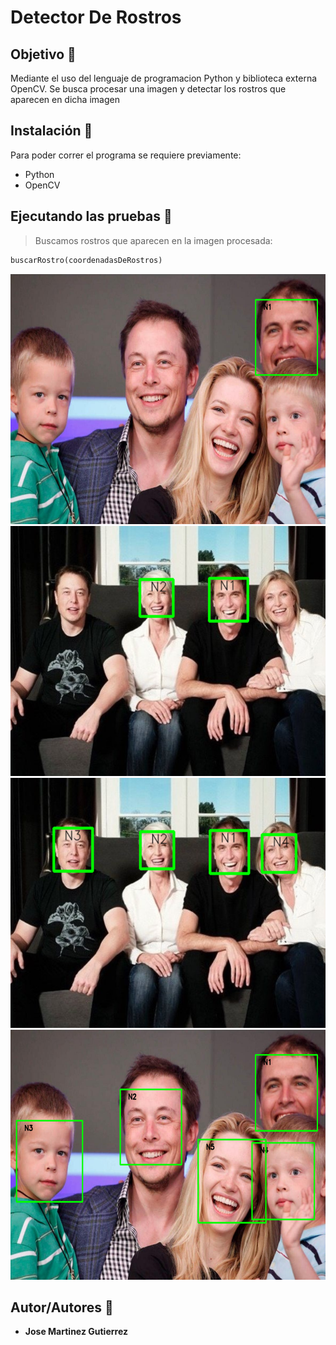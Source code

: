 # Detector De Rostros

## Objetivo :dart:
Mediante el uso del lenguaje de programacion Python y biblioteca externa OpenCV. Se busca procesar una imagen y detectar los rostros que aparecen en dicha imagen

## Instalación :wrench:
Para poder correr el programa se requiere previamente:
* Python
* OpenCV

## Ejecutando las pruebas :memo:
> Buscamos rostros que aparecen en la imagen procesada: 
```python
buscarRostro(coordenadasDeRostros)
```
<img height="400px" width="600px" scale="50%" src="https://github.com/martinez022jose/Detector-De-Rostros/blob/master/screenShotsReadMe/cara1.PNG"/>

<img height="400px" width="600px" scale="50%" src="https://github.com/martinez022jose/Detector-De-Rostros/blob/master/screenShotsReadMe/cara2.PNG"/>

<img height="400px" width="600px" scale="50%" src="https://github.com/martinez022jose/Detector-De-Rostros/blob/master/screenShotsReadMe/cara4.PNG"/>

<img height="400px" width="600px" scale="50%" src="https://github.com/martinez022jose/Detector-De-Rostros/blob/master/screenShotsReadMe/cara5.PNG"/>



## Autor/Autores :pushpin:
* **Jose Martinez Gutierrez**
